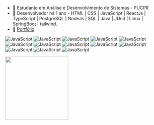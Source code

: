 - 👀 Estudante em Análise e Desenvolvimento de Sistemas - PUCPR
- 🌱 Desenvolvedor há 1 ano - HTML | CSS | JavaScript | ReactJs | TypeScript | PostgreSQL | NodeJs | SQL | Java | JUnit | Linux | SpringBoot | tailwind.
- 🤩 <a href="xacarami.github.io/Portfolio/">Portfólio</a>

![JavaScript](https://img.shields.io/badge/HTML5-E34F26?style=for-the-badge&logo=html5&logoColor=white)
![JavaScript](https://img.shields.io/badge/CSS3-1572B6?style=for-the-badge&logo=css3&logoColor=white)
![JavaScript](https://img.shields.io/badge/JavaScript-F7DF1E?style=for-the-badge&logo=JavaScript&logoColor=black)
![JavaScript](https://img.shields.io/badge/React-61DAFB?style=for-the-badge&logo=React&logoColor=black)
![JavaScript](https://img.shields.io/badge/Node-339933?style=for-the-badge&logo=Node.js&logoColor=white)
![JavaScript](https://img.shields.io/badge/TypeScript-3178C6?style=for-the-badge&logo=TypeScript&logoColor=white)
![JavaScript](https://img.shields.io/badge/PostgreSQL-4169E1?style=for-the-badge&logo=PostgreSQL&logoColor=white)
![JavaScript](https://img.shields.io/badge/MySQL-4479A1?style=for-the-badge&logo=MySQL&logoColor=white)
![JavaScript](https://img.shields.io/badge/Java-990000?style=for-the-badge&logo=Gitea&logoColor=white)
![JavaScript](https://img.shields.io/badge/JUnit-25A162?style=for-the-badge&logo=Junit5&logoColor=white)
![JavaScript](https://img.shields.io/badge/SpringBoot-6DB33F?style=for-the-badge&logo=Spring-Boot&logoColor=white)
![JavaScript](https://img.shields.io/badge/Tailwind-06B6D4?style=for-the-badge&logo=Tailwind-CSS&logoColor=white)
![JavaScript](https://img.shields.io/badge/Linux-000000?style=for-the-badge&logo=Linux&logoColor=white)

<!-- https://simpleicons.org/ -->




<img height="200em" src="https://github-readme-stats.vercel.app/api/top-langs/?username=Xacarami&layout=compact&langs_count=8&theme=tokyonight"/>
